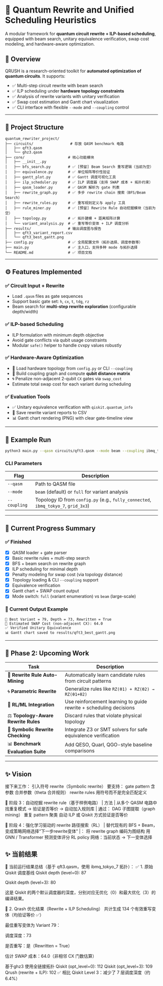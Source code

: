 
# 🔧 Quantum Rewrite and Unified Scheduling Heuristics

A modular framework for **quantum circuit rewrite + ILP-based scheduling**, equipped with beam search, unitary equivalence verification, swap cost modeling, and hardware-aware optimization.

## 🚀 Overview

QRUSH is a research-oriented toolkit for **automated optimization of quantum circuits**. It supports:

- ✅ Multi-step circuit rewrite with beam search
- ✅ ILP scheduling under **hardware topology constraints**
- ✅ Analysis of rewrite variants with unitary verification
- ✅ Swap cost estimation and Gantt chart visualization
- ✅ CLI interface with flexible `--mode` and `--coupling` control

---

## 🧱 Project Structure

```
quantum_rewriter_project/
├── circuits/                 # 存放 QASM benchmark 电路
│   ├── qft3.qasm
│   └── ghz3.qasm
├── core/                    # 核心功能模块
│   ├── __init__.py
│   ├── bfs_search.py        # ✅ [预留] Beam Search 重写逻辑（当前为空）
│   ├── equivalence.py       # ✅ 单位矩阵等价性验证
│   ├── gantt_plot.py        # ✅ Gantt 调度可视化工具
│   ├── ilp_scheduler.py     # ✅ ILP 调度器（支持 SWAP 成本 + 拓扑约束）
│   ├── qasm_loader.py       # ✅ QASM 解析为 gate 列表
│   ├── rewrite_graph.py     # ✅ 多步 rewrite chain 搜索（BFS/Beam Search）
│   ├── rewrite_rules.py     # ✅ 重写规则定义与 apply 工具
│   ├── rule_miner.py        # ✅ [预留] Rewrite Rule 自动挖掘模块（当前为空）
│   ├── topology.py          # ✅ 拓扑建模 + 距离矩阵计算
│   └── variant_analysis.py  # ✅ 重写等价变体 + ILP 调度分析
├── results/                 # 输出调度图与报告
│   ├── qft3_variant_report.csv
│   └── qft3_best_gantt.png
├── config.py                # ✅ 全局配置文件（拓扑选择、调度参数等）
├── main.py                  # ✅ 主入口，支持多种 mode 与拓扑选择
└── README.md                # ✅ 项目文档

```

---

## ⚙️ Features Implemented

### ✅ Circuit Input + Rewrite

- Load `.qasm` files as gate sequences
- Support basic gate set: `h`, `cx`, `t`, `tdg`, `rz`
- Beam search for **multi-step rewrite exploration** (configurable depth/width)

### ✅ ILP-based Scheduling

- ILP formulation with minimum depth objective
- Avoid gate conflicts via qubit usage constraints
- Modular `safe()` helper to handle cvxpy values robustly

### ✅ Hardware-Aware Optimization

- 🧠 Load hardware topology from `config.py` or CLI `--coupling`
- 🔗 Build coupling graph and compute **qubit distance matrix**
- 🌀 Penalize non-adjacent 2-qubit `CX` gates via `swap_cost`
- Estimate total swap cost for each variant during scheduling

### ✅ Evaluation Tools

- ✅ Unitary equivalence verification with `qiskit.quantum_info`
- 📝 Save rewrite variant reports to CSV
- 📊 Gantt chart rendering (PNG) with clear gate-timeline view

---

## 🧪 Example Run

```bash
python3 main.py --qasm circuits/qft3.qasm --mode beam --coupling ibmq_tokyo_7
```

### CLI Parameters

| Flag           | Description                                           |
|----------------|-------------------------------------------------------|
| `--qasm`       | Path to QASM file                                     |
| `--mode`       | `beam` (default) or `full` for variant analysis       |
| `--coupling`   | Topology ID from `config.py` (e.g., `fully_connected`, `ibmq_tokyo_7`, `grid_3x3`) |

---

## 🔬 Current Progress Summary

### ✅ Finished

- [x] QASM loader + gate parser
- [x] Basic rewrite rules + multi-step search
- [x] BFS + beam search on rewrite graph
- [x] ILP scheduling for minimal depth
- [x] Penalty modeling for swap cost (via topology distance)
- [x] Topology loading & CLI `--coupling` support
- [x] Equivalence verification
- [x] Gantt chart + SWAP count output
- [x] Mode switch: `full` (variant enumeration) vs `beam` (large-scale)

### 📌 Current Output Example

```
🥇 Best Variant = 79, Depth = 73, Rewritten = True
🔀 Estimated SWAP Cost (non-adjacent CX): 64.0
✅ Verified Unitary Equivalence
📊 Gantt chart saved to results/qft3_best_gantt.png
```

---

## 🔭 Phase 2: Upcoming Work

| Task | Description |
|------|-------------|
| 🧩 **Rewrite Rule Auto-Mining** | Automatically learn candidate rules from circuit patterns |
| 🌀 **Parametric Rewrite** | Generalize rules like `RZ(θ1) + RZ(θ2) → RZ(θ1+θ2)` |
| 🔁 **RL/ML Integration** | Use reinforcement learning to guide rewrite + scheduling decisions |
| ⚖️ **Topology-Aware Rewrite Rules** | Discard rules that violate physical topology |
| 🧠 **Symbolic Rewrite Checking** | Integrate Z3 or SMT solvers for safe equivalence verification |
| 📊 **Benchmark Evaluation Suite** | Add QESO, Quarl, QGO-style baseline comparisons |

---

## ✨ Vision
接下来工作：
引入符号 rewrite（Symbolic rewrite）
要支持：
gate pattern 含参数
合并参数（theta 合并规则）
rewrite rules 用符号而不是完全匹配定义


🧠 阶段 3：自动挖掘 rewrite rule（基于样例电路）
| 方法 | 从多个 QASM 电路中找重复模式 → 验证是否等价 → 自动加入规则库 |
通过：
DAG 子图提取（graph mining）
重复 pattern 聚类
自动 ILP 或 Qiskit 方式验证是否等价

🤖 阶段 4：强化学习驱动的 rewrite 路径搜索（RL）
| 替代现有的 BFS + Beam，变成策略网络选择“下一步rewrite变体” |：
将 rewrite graph 编码为图结构
用 GNN / Transformer 预测变体评分
RL policy 网络：当前状态 → 下一变体选择

## ✨ 当前结果
🧠 当前运行结果总结（基于 qft3.qasm，使用 ibmq_tokyo_7 拓扑）：
✅ 1. 原始 Qiskit 调度基线
Qiskit depth (level=0): 87

Qiskit depth (level=3): 80

这是 Qiskit 的两个默认调度器的深度，分别对应无优化（0）和最大优化（3）的编译结果。

🔁 2. Qrash 优化结果（Rewrite + ILP Scheduling）
共计生成 134 个有效重写变体（均验证等价 ✅）

最佳重写变体为 Variant 79：

调度深度：73

是否重写：是（Rewritten = True）

估计 SWAP 成本：64.0（非相邻 CX 门数估算）

基于ghz3 使用全链接拓扑
Qiskit (opt_level=0): 112
    Qiskit (opt_level=3): 109
    Qrush (rewrite + ILP): 102 ✅
    相比 Qiskit Level 3：减少了 7 层调度深度（约 6.4%）



